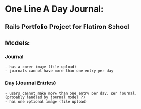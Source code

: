 # One Line A Day Journal:
## Rails Portfolio Project for Flatiron School 

## Models:
  ### Journal
    - has a cover image (file upload)
    - journals cannot have more than one entry per day
  ### Day (Journal Entries)
    - users cannot make more than one entry per day, per journal. (probably handled by journal model ?)
    - has one optional image (file upload)